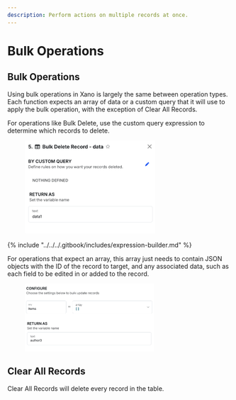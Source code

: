 ```yaml
---
description: Perform actions on multiple records at once.
---
```


# Bulk Operations

## Bulk Operations

Using bulk operations in Xano is largely the same between operation types. Each function expects an array of data or a custom query that it will use to apply the bulk operation, with the exception of Clear All Records.

For operations like Bulk Delete, use the custom query expression to determine which records to delete.

<div align="left"><figure><img src="../../../.gitbook/assets/image (6).png" alt="" width="294"><figcaption></figcaption></figure></div>

{% include "../../../.gitbook/includes/expression-builder.md" %}

For operations that expect an array, this array just needs to contain JSON objects with the ID of the record to target, and any associated data, such as each field to be edited in or added to the record.

<div align="left"><figure><img src="../../../.gitbook/assets/CleanShot 2025-01-09 at 16.30.09.png" alt="" width="291"><figcaption></figcaption></figure></div>

## Clear All Records

Clear All Records will delete every record in the table.
